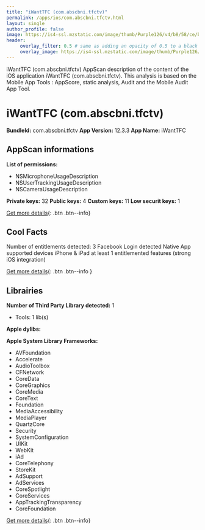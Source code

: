```yaml
---
title: "iWantTFC (com.abscbni.tfctv)"
permalink: /apps/ios/com.abscbni.tfctv.html
layout: single
author_profile: false
image: https://is4-ssl.mzstatic.com/image/thumb/Purple126/v4/b8/58/ce/b858cec1-4723-6955-0087-a00d812a2469/AppIcon-0-1x_U007emarketing-0-10-0-85-220.png/512x512bb.jpg
header: 
     overlay_filter: 0.5 # same as adding an opacity of 0.5 to a black background
     overlay_image: https://is4-ssl.mzstatic.com/image/thumb/Purple126/v4/b8/58/ce/b858cec1-4723-6955-0087-a00d812a2469/AppIcon-0-1x_U007emarketing-0-10-0-85-220.png/512x512bb.jpg
---
```

iWantTFC (com.abscbni.tfctv) AppScan description of the content of the iOS application iWantTFC (com.abscbni.tfctv). This analysis is based on the Mobile App Tools : AppScore, static analysis, Audit and the Mobile Audit App Tool.

# iWantTFC (com.abscbni.tfctv)

**BundleId:** com.abscbni.tfctv
**App Version:** 12.3.3
**App Name:** iWantTFC


## AppScan informations 

**List of permissions:** 
- NSMicrophoneUsageDescription
- NSUserTrackingUsageDescription
- NSCameraUsageDescription
  
  
**Private keys:** 32
**Public keys:** 4
**Custom keys:** 11
**Low securit keys:** 1
  
[Get more details](/pricing.html){: .btn .btn--info}

## Cool Facts

Number of entitlements detected: 3
Facebook Login detected
Native App
supported devices iPhone & iPad
at least 1 entitlemented features (strong iOS integration)
  
[Get more details](/pricing.html){: .btn .btn--info }

## Librairies 
**Number of Third Party Library detected:** 1
- Tools: 1 lib(s)


**Apple dylibs:**


**Apple System Library Frameworks:**
- AVFoundation
- Accelerate
- AudioToolbox
- CFNetwork
- CoreData
- CoreGraphics
- CoreMedia
- CoreText
- Foundation
- MediaAccessibility
- MediaPlayer
- QuartzCore
- Security
- SystemConfiguration
- UIKit
- WebKit
- iAd
- CoreTelephony
- StoreKit
- AdSupport
- AdServices
- CoreSpotlight
- CoreServices
- AppTrackingTransparency
- CoreFoundation


  
[Get more details](/pricing.html){: .btn .btn--info}

